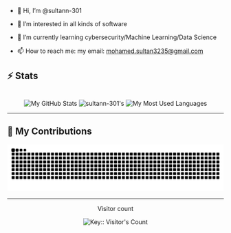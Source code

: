 - 👋 Hi, I’m @sultann-301
- 👀 I’m interested in all kinds of software
- 🌱 I’m currently learning cybersecurity/Machine Learning/Data Science

- 📫 How to reach me: my email: mohamed.sultan3235@gmail.com

## ⚡️ Stats

<br>

<div align=center>
  <img width=390 src="https://github-readme-stats.vercel.app/api?username=sultann-301&theme=transparent&count_private=true&show_icons=true&rank_icon=github&locale=en" alt="My GitHub Stats" />
  <img width=390 src="https://github-readme-streak-stats.herokuapp.com/?user=sultann-301&theme=transparent&count_private=true&border_radius=10&locale=en" alt="sultann-301's" />
  <img width=325 src="https://github-readme-stats.vercel.app/api/top-langs?username=sultann-301&theme=transparent&layout=donut&hide=css&langs_count=8&border_radius=10&show_icons=true&locale=en" alt="My Most Used Languages" />
</div>

<hr>

## 🐍 My Contributions

<div align="center">
  <picture>
    <source media="(prefers-color-scheme: dark)" srcset="https://raw.githubusercontent.com/sultann-301/sultann-301/output/github-contribution-grid-snake-dark.svg" />
    <source media="(prefers-color-scheme: light)" srcset="https://raw.githubusercontent.com/sultann-301/sultann-301/output/github-contribution-grid-snake.svg" />
    <img alt="github-snake" src="https://raw.githubusercontent.com/sultann-301/sultann-301/output/github-contribution-grid-snake.svg" />
  </picture>
</div>

<hr>


<div align="center"> 
  <p>Visitor count</p>
 <img src="https://profile-counter.deno.dev/sultann-301/count.svg" alt="Key:: Visitor's Count" />
</div>
<!---
sultann-301/sultann-301 is a ✨ special ✨ repository because its `README.md` (this file) appears on your GitHub profile.
You can click the Preview link to take a look at your changes.
--->
